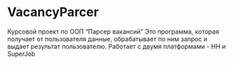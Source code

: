 # VacancyParcer
Курсовой проект по ООП “Парсер вакансий”
Это программа, которая получает от пользователя данные, обрабатывает по ним запрос и выдает результат пользователю.
Работает с двумя платформами - HH и SuperJob
